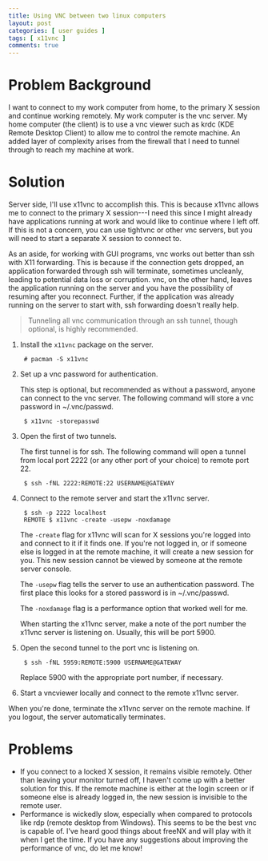 ```yaml
---
title: Using VNC between two linux computers
layout: post
categories: [ user guides ]
tags: [ x11vnc ]
comments: true
---
```


# Problem Background

I want to connect to my work computer from home, to the primary X session and continue working remotely.
My work computer is the vnc server.
My home computer (the client) is to use a vnc viewer such as krdc (KDE Remote Desktop Client) to allow me to control the remote machine.
An added layer of complexity arises from the firewall that I need to tunnel through to reach my machine at work.

# Solution

Server side, I'll use x11vnc to accomplish this.
This is because x11vnc allows me to connect to the primary X session---I need this since I might already have applications running at work and would like to continue where I left off.
If this is not a concern, you can use tightvnc or other vnc servers, but you will need to start a separate X session to connect to.

As an aside, for working with GUI programs, vnc works out better than ssh with X11 forwarding.
This is because if the connection gets dropped, an application forwarded through ssh will terminate, sometimes uncleanly, leading to potential data loss or corruption.
vnc, on the other hand, leaves the application running on the server and you have the possibility of resuming after you reconnect.
Further, if the application was already running on the server to start with, ssh forwarding doesn't really help.

> Tunneling all vnc communication through an ssh tunnel, though optional, is highly recommended.

1. Install the `x11vnc` package on the server.

        # pacman -S x11vnc

2. Set up a vnc password for authentication.

    This step is optional, but recommended as without a password, anyone can connect to the vnc server.
    The following command will store a vnc password in ~/.vnc/passwd.

        $ x11vnc -storepasswd

3. Open the first of two tunnels.

    The first tunnel is for ssh.
    The following command will open a tunnel from local port 2222 (or any other port of your choice) to remote port 22.

        $ ssh -fNL 2222:REMOTE:22 USERNAME@GATEWAY

4. Connect to the remote server and start the x11vnc server.

        $ ssh -p 2222 localhost
        REMOTE $ x11vnc -create -usepw -noxdamage

    The `-create` flag for x11vnc will scan for X sessions you're logged into and connect to it if it finds one.
    If you're not logged in, or if someone else is logged in at the remote machine, it will create a new session for you.
    This new session cannot be viewed by someone at the remote server console.

    The `-usepw` flag tells the server to use an authentication password.
    The first place this looks for a stored password is in ~/.vnc/passwd.

    The `-noxdamage` flag is a performance option that worked well for me.

    When starting the x11vnc server, make a note of the port number the x11vnc server is listening on.
    Usually, this will be port 5900.

5. Open the second tunnel to the port vnc is listening on.


        $ ssh -fNL 5959:REMOTE:5900 USERNAME@GATEWAY

    Replace 5900 with the appropriate port number, if necessary.

6. Start a vncviewer locally and connect to the remote x11vnc server.

When you're done, terminate the x11vnc server on the remote machine.
If you logout, the server automatically terminates.

# Problems

- If you connect to a locked X session, it remains visible remotely.
    Other than leaving your monitor turned off, I haven't come up with a better solution for this.
    If the remote machine is either at the login screen or if someone else is already logged in, the new session is invisible to the remote user.
- Performance is wickedly slow, especially when compared to protocols like rdp (remote desktop from Windows).
    This seems to be the best vnc is capable of.
    I've heard good things about freeNX and will play with it when I get the time.
    If you have any suggestions about improving the performance of vnc, do let me know!

